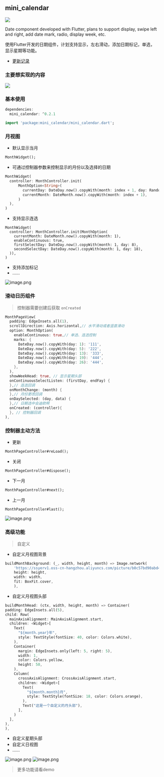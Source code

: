 ## mini_calendar

[![](https://img.shields.io/pub/v/mini_calendar#align=left&display=inline&height=20&originHeight=20&originWidth=76&status=done&style=none&width=76)](https://pub.flutter-io.cn/packages/mini_calendar)<br />

Date component developed with Flutter, plans to support display, swipe left and right, add date mark, radio, display week, etc.

使用Flutter开发的日期组件，计划支持显示，左右滑动，添加日期标记，单选，显示星期等功能。

- [更新记录](CHANGELOG.md)


### 主要想实现的内容

![](https://cdn.nlark.com/yuque/0/2019/svg/179485/1576425808448-b294ad6f-a230-4a01-bfc3-6e3196ed22e1.svg)

### 基本使用

```dart
dependencies:
  mini_calendar: ^0.2.1
```

```dart
import 'package:mini_calendar/mini_calendar.dart';
```


<a name="e752e1c0"></a>
### 月视图

- 默认显示当月

```dart
MonthWidget();
```


- 可通过控制器参数来控制显示的月份以及选择的日期

```dart
MonthWidget(
  controller: MonthController.init(
      MonthOption<String>(
        currentDay: DateDay.now().copyWith(month: index + 1, day: Random().nextInt(27) + 1),
        currentMonth: DateMonth.now().copyWith(month: index + 1),
      )
  ),
)
```


- 支持显示连选

```
MonthWidget(
  controller: MonthController.init(MonthOption(
    currentMonth: DateMonth.now().copyWith(month: 1),
    enableContinuous: true,
    firstSelectDay: DateDay.now().copyWith(month: 1, day: 8),
    secondSelectDay: DateDay.now().copyWith(month: 1, day: 18),
  )),
)
```


- 支持添加标记
- ……

![image.png](https://cdn.nlark.com/yuque/0/2019/png/179485/1576584797091-8f86bb0c-b470-49c7-85dd-00f68febca94.png)


### 滑动日历组件

> 控制器需要创建后获取 `onCreated`

```dart
MonthPageView(
  padding: EdgeInsets.all(1),
  scrollDirection: Axis.horizontal,// 水平滑动或者竖直滑动
  option: MonthOption(
    enableContinuous: true,// 单选、连选控制
    marks: { 
      DateDay.now().copyWith(day: 1): '111',
      DateDay.now().copyWith(day: 5): '222',
      DateDay.now().copyWith(day: 13): '333',
      DateDay.now().copyWith(day: 19): '444',
      DateDay.now().copyWith(day: 26): '444',
    },
  ),
  showWeekHead: true, // 显示星期头部
  onContinuousSelectListen: (firstDay, endFay) {
  },// 连选回调
  onMonthChange: (month) {
  },// 月份更改回调
  onDaySelected: (day, data) {
  },// 日期选中会迪欧啊
  onCreated: (controller){
  }, // 控制器回调
),
```

<a name="6d61a6d6"></a>
### 控制器主动方法

- 更新

```dart
MonthPageController#reLoad();
```

- 关闭

```dart
MonthPageController#dispose();
```

- 下一月

```dart
MonthPageController#next();
```

- 上一月

```dart
MonthPageController#last();
```
![image.png](https://cdn.nlark.com/yuque/0/2019/png/179485/1576584899088-9f340da5-37fc-41e8-a584-63af99f115dc.png)
<a name="a4c94474"></a>
### 高级功能

> 自定义


- 自定义月视图背景

```dart
buildMonthBackground: (_, width, height, month) => Image.network(
    'https://ssyerv1.oss-cn-hangzhou.aliyuncs.com/picture/b0c57bd90abd49d59920924010ab66a9.png!sswm',
    height: height,
    width: width,
    fit: BoxFit.cover,
    ),
```

- 自定义月视图头部

```dart
buildMonthHead: (ctx, width, height, month) => Container(
padding: EdgeInsets.all(5),
child: Row(
  mainAxisAlignment: MainAxisAlignment.start,
  children: <Widget>[
    Text(
      "${month.year}年",
      style: TextStyle(fontSize: 40, color: Colors.white),
    ),
    Container(
      margin: EdgeInsets.only(left: 5, right: 5),
      width: 1,
      color: Colors.yellow,
      height: 50,
    ),
    Column(
      crossAxisAlignment: CrossAxisAlignment.start,
      children: <Widget>[
        Text(
          "${month.month}月",
          style: TextStyle(fontSize: 18, color: Colors.orange),
        ),
        Text("这是一个自定义的月头部"),
      ],
    )
  ],
),
),
```

- 自定义星期头部
- 自定义日视图
- ……

![image.png](https://cdn.nlark.com/yuque/0/2019/png/179485/1576584839283-c713cc7e-c932-4d7f-8033-888a7b7505f2.png)
![image.png](https://cdn.nlark.com/yuque/0/2019/png/179485/1576584857241-5a4a8bb1-fe4b-4fd2-b4c6-be03b68ddefc.png)


> 更多功能请看demo

